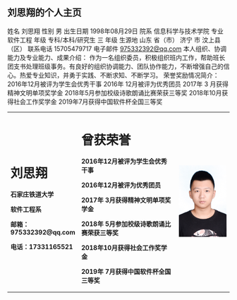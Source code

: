 ## 刘思翔的个人主页
姓名	刘思翔	性别	男	出生日期	1998年08月29日
院系	信息科学与技术学院	专业	软件工程
年级	专科/本科/研究生  三  年级	生源地	 山东 省（市） 济宁 市
 汶上县 （区）
联系电话	15705479717	电子邮件	975332392@qq.com
本人组织、协调能力及专业能力、成果介绍：
作为一名组织委员，积极组织班内工作，帮助班长团支书处理班级事务。有良好的组织协调能力、团队协作能力，不断增强自己的信心。热爱专业知识，并勇于实践、不断求知、不断学习。
荣誉奖励情况简介：
2016年12月被评为学生会优秀干事
2016年 12月被评为优秀团员
2017年 3 月获得精神文明单项奖学金
2018年5月参加校级诗歌朗诵比赛荣获三等奖
2018年10月获得社会工作奖学金
2019年7月获得中国软件杯全国三等奖

<table border="0">
  <tr>
    <td width="30%">
      <h1>刘思翔</h1>
      <p><b>石家庄铁道大学</b></p>
      <p><b>软件工程系</b></p>
      <p><b>邮箱：975332392@qq.com</b></p>
      <p><b>电话：17331165521</b></p>
    </td>
   <td width="45%">
      <h1>曾获荣誉</h1>
      <p><b>2016年12月被评为学生会优秀干事</b></p>
      <p><b>2016年12月被评为优秀团员</b></p>
      <p><b>2017年 3月获得精神文明单项奖学金</b></p>
      <p><b>2018年 5月参加校级诗歌朗诵比赛荣获三等奖</b></p>
      <p><b>2018年10月获得社会工作奖学金</b></p>
      <p><b>2019年 7月获得中国软件杯全国三等奖</b></p> 
    <td width="25%">
      <img src="/zhengjianzhao.JPG" width="100%"> 
    </td>
  </tr>
</table>
 

